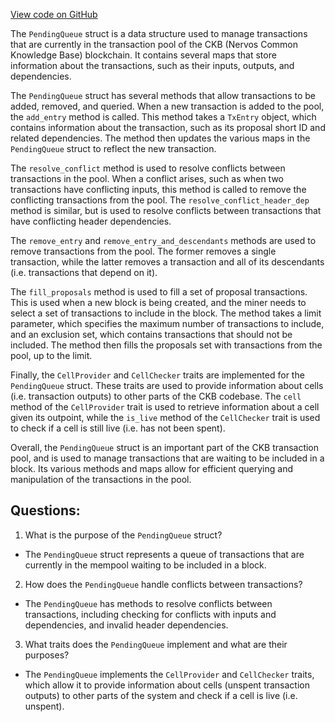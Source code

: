 [View code on GitHub](https://github.com/nervosnetwork/ckb/tx-pool/src/component/pending.rs)

The `PendingQueue` struct is a data structure used to manage transactions that are currently in the transaction pool of the CKB (Nervos Common Knowledge Base) blockchain. It contains several maps that store information about the transactions, such as their inputs, outputs, and dependencies.

The `PendingQueue` struct has several methods that allow transactions to be added, removed, and queried. When a new transaction is added to the pool, the `add_entry` method is called. This method takes a `TxEntry` object, which contains information about the transaction, such as its proposal short ID and related dependencies. The method then updates the various maps in the `PendingQueue` struct to reflect the new transaction.

The `resolve_conflict` method is used to resolve conflicts between transactions in the pool. When a conflict arises, such as when two transactions have conflicting inputs, this method is called to remove the conflicting transactions from the pool. The `resolve_conflict_header_dep` method is similar, but is used to resolve conflicts between transactions that have conflicting header dependencies.

The `remove_entry` and `remove_entry_and_descendants` methods are used to remove transactions from the pool. The former removes a single transaction, while the latter removes a transaction and all of its descendants (i.e. transactions that depend on it).

The `fill_proposals` method is used to fill a set of proposal transactions. This is used when a new block is being created, and the miner needs to select a set of transactions to include in the block. The method takes a limit parameter, which specifies the maximum number of transactions to include, and an exclusion set, which contains transactions that should not be included. The method then fills the proposals set with transactions from the pool, up to the limit.

Finally, the `CellProvider` and `CellChecker` traits are implemented for the `PendingQueue` struct. These traits are used to provide information about cells (i.e. transaction outputs) to other parts of the CKB codebase. The `cell` method of the `CellProvider` trait is used to retrieve information about a cell given its outpoint, while the `is_live` method of the `CellChecker` trait is used to check if a cell is still live (i.e. has not been spent).

Overall, the `PendingQueue` struct is an important part of the CKB transaction pool, and is used to manage transactions that are waiting to be included in a block. Its various methods and maps allow for efficient querying and manipulation of the transactions in the pool.
## Questions: 
 1. What is the purpose of the `PendingQueue` struct?
- The `PendingQueue` struct represents a queue of transactions that are currently in the mempool waiting to be included in a block.

2. How does the `PendingQueue` handle conflicts between transactions?
- The `PendingQueue` has methods to resolve conflicts between transactions, including checking for conflicts with inputs and dependencies, and invalid header dependencies.

3. What traits does the `PendingQueue` implement and what are their purposes?
- The `PendingQueue` implements the `CellProvider` and `CellChecker` traits, which allow it to provide information about cells (unspent transaction outputs) to other parts of the system and check if a cell is live (i.e. unspent).